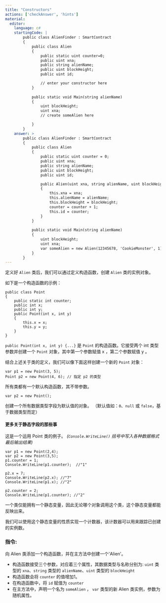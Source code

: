 ```yaml
---
title: "Constructors"
actions: ['checkAnswer', 'hints']
material: 
  editor:
    language: c#
    startingCode: |
        public class AlienFinder : SmartContract
        {
            public class Alien
            {
                public static uint counter=0; 
                public uint xna;
                public string alienName;
                public uint blockHeight;
                public uint id; 

                // enter your constructor here
            }
            
            public static void Main(string alienName)
            {
                uint blockHeight;
                uint xna; 
                // create someAlien here

            }
        }
    answer: > 
        public class AlienFinder : SmartContract
        {
            public class Alien
            {
                public static uint counter = 0; 
                public uint xna;
                public string alienName;
                public uint blockHeight;
                public uint id; 

                public Alien(uint xna, string alienName, uint blockHeight) 
                {
                    this.xna = xna; 
                    this.alienName = alienName;
                    this.blockHeight = blockHeight;
                    counter = counter + 1;
                    this.id = counter; 
                }
            }
            
            public static void Main(string alienName)
            {
                uint blockHeight;
                uint xna; 
                var someAlien = new Alien(12345678, 'CookieMonster', 1);
            }
        }
---
```



定义好 `Alien` 类后，我们可以通过定义构造函数，创建 `Alien` 类的实例对象。

如下是一个构造函数的示例：

```
public class Point
{
    public static int counter; 
    public int x;
    public int y;
    public Point(int x, int y)
    {
        this.x = x;
        this.y = y;
    }
}
```

`public Point(int x, int y) {...}` 是 `Point` 的构造函数。它接受两个 int 类型参数并创建一个 `Point` 对象，其中第一个参数赋值  x ，第二个参数赋值  y 。

结合上述关于类的定义，我们可以像下面这样创建一个新的 `Point` 对象：

```
var p1 = new Point(3, 5);
Point p2 = new Point(4, 6); // 指定 p2 的类型
```

所有类都有一个默认构造函数，其不带参数。

```
var p2 = new Point(); 
```
创建一个所有数据类型字段为默认值的对象。
（默认值如：`0`、`null` 或 `false`，基于数据类型而定）


#### 更多关于静态字段的那些事

这是一个运用 Point 类的例子。
*(`Console.WriteLine()` 括号中写入各种数据格式最后输出结果)*

```
var p1 = new Point(2,4); 
var p2 = new Point(3,5); 
p1.counter = 1; 
Console.WriteLine(p1.counter);  //"1"

p2.x = 7; 
Console.WriteLine(p2.x); //"7"
Console.WriteLine(p1.x); //"2"

p2.counter = 2; 
Console.WriteLine(p1.counter); //"2"
```
一个类仅能拥有一个静态变量，因此无论哪个对象调用这个类，这个静态变量都能反映出来。

我们可以使用这个静态变量的性质实现一个计数器，该计数器可以用来跟踪已创建的实例数。

### 指令: 

向 Alien 类添加一个构造函数，并在主方法中创建一个'Alien'。

- 构造函数接受三个参数，对应着三个属性，其数据类型与名称分别为: `uint` 类型的 `xna`、`string` 类型的 `alienName`、`uint` 类型的 `blockHeight`
- 构造函数会将 `counter` 的值增加1。
- 在构造函数中，将 `id` 赋值为 `counter`
- 在主方法中，声明一个名为 `someAlien` ， `var` 类型的新 Alien 类实例，参数为随机属性。

